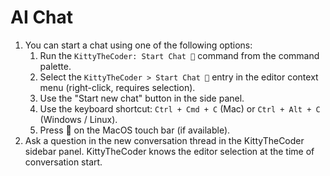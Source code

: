 # AI Chat

1. You can start a chat using one of the following options:
   1. Run the `KittyTheCoder: Start Chat 💬` command from the command palette.
   1. Select the `KittyTheCoder > Start Chat 💬` entry in the editor context menu (right-click, requires selection).
   1. Use the "Start new chat" button in the side panel.
   1. Use the keyboard shortcut: `Ctrl + Cmd + C` (Mac) or `Ctrl + Alt + C` (Windows / Linux).
   1. Press 💬 on the MacOS touch bar (if available).
2. Ask a question in the new conversation thread in the KittyTheCoder sidebar panel. KittyTheCoder knows the editor selection at the time of conversation start.
